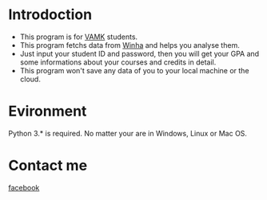 # Introdoction
* This program is for [VAMK](http://www.puv.fi/en/) students. 
* This program fetchs data from [Winha](https://secure.puv.fi/) and helps you analyse them.
* Just input your student ID and password, then you will get your GPA and some informations about your courses and credits in detail.
* This program won't save any data of you to your local machine or the cloud.

# Evironment
Python 3.* is required. No matter your are in Windows, Linux or Mac OS.

# Contact me
[facebook](https://www.facebook.com/lebs.eu)
